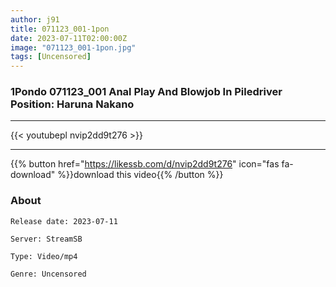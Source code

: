 ```yaml
---
author: j91
title: 071123_001-1pon
date: 2023-07-11T02:00:00Z
image: "071123_001-1pon.jpg"
tags: [Uncensored]
---
```


### 1Pondo 071123_001 Anal Play And Blowjob In Piledriver Position: Haruna Nakano
___

{{< youtubepl nvip2dd9t276 >}}
___

{{% button href="https://likessb.com/d/nvip2dd9t276" icon="fas fa-download" %}}download this video{{% /button %}}
### About

`Release date: 2023-07-11`

`Server: StreamSB`

`Type: Video/mp4`

`Genre:	Uncensored`